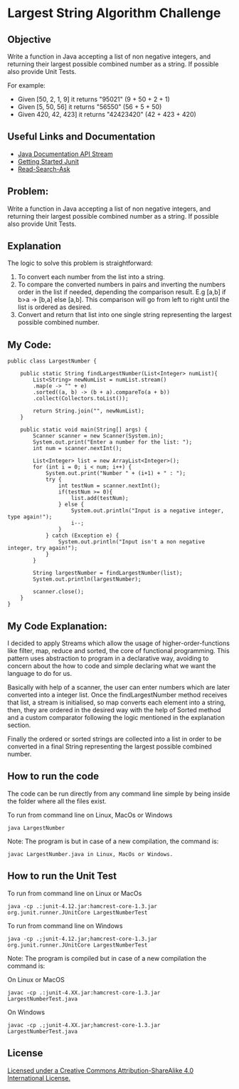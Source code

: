 # Largest String Algorithm Challenge

## Objective

Write a function in Java accepting a list of non negative integers, and returning their largest possible combined number as a string. If possible also provide Unit Tests.

For example: 

+ Given [50, 2, 1, 9] it returns "95021" (9 + 50 + 2 + 1) 
+ Given [5, 50, 56] it returns "56550" (56 + 5 + 50)
+ Given 420, 42, 423] it returns "42423420" (42 + 423 + 420)


## Useful Links and Documentation

+ [Java Documentation API Stream](https://docs.oracle.com/javase/8/docs/api/java/util/stream/Stream.html)
+ [Getting Started Junit](https://github.com/junit-team/junit4/wiki/Getting-started)
+ [Read-Search-Ask](https://medium.freecodecamp.org/read-search-dont-be-afraid-to-ask-743a23c411b4)


## Problem:

Write a function in Java accepting a list of non negative integers, and returning their largest possible combined number as a string. If possible also provide Unit Tests.

## Explanation

The logic to solve this problem is straightforward:

1. To convert each number from the list into a string.
2. To compare the converted numbers in pairs and inverting the numbers order in the list if needed, depending the comparison result. E.g [a,b] if b>a -> [b,a] else [a,b]. This comparison will go from left to right until the list is ordered as desired.
3. Convert and return that list into one single string representing the largest possible combined number.

## My Code:
```
public class LargestNumber {
    
    public static String findLargestNumber(List<Integer> numList){
        List<String> newNumList = numList.stream() 
        .map(e -> "" + e) 
        .sorted((a, b) -> (b + a).compareTo(a + b)) 
        .collect(Collectors.toList());

        return String.join("", newNumList);
    }

    public static void main(String[] args) {
        Scanner scanner = new Scanner(System.in);
        System.out.print("Enter a number for the list: ");
        int num = scanner.nextInt();

		List<Integer> list = new ArrayList<Integer>();
		for (int i = 0; i < num; i++) {
            System.out.print("Number " + (i+1) + " : ");
            try {
                int testNum = scanner.nextInt();
                if(testNum >= 0){
                    list.add(testNum);
                } else {
                    System.out.println("Input is a negative integer, type again!");
                    i--;
                }
            } catch (Exception e) {
                System.out.println("Input isn't a non negative integer, try again!");
            }
        }
        
        String largestNumber = findLargestNumber(list);
        System.out.println(largestNumber);

        scanner.close();
    }
}
```
## My Code Explanation:

I decided to apply Streams which allow the usage of higher-order-functions like filter, map, reduce and sorted, the core of functional programming. This pattern uses abstraction to program in a declarative way, avoiding to concern about the how to code and simple declaring what we want the language to do for us.

Basically with help of a scanner, the user can enter numbers which are later converted into a integer list. Once the findLargestNumber method receives that list, a stream is initialised, so map converts each element into a string, then, they are ordered in the desired way with the help of Sorted method and a custom comparator following the logic mentioned in the explanation section.

Finally the ordered or sorted strings are collected into a list in order to be converted in a final String representing the largest possible combined number.


## How to run the code

The code can be run directly from any command line simple by being inside the folder where all the files exist.

To run from command line on Linux, MacOs or Windows
```
java LargestNumber
```

Note: The program is but in case of a new compilation, the command is:
```
javac LargestNumber.java in Linux, MacOs or Windows.
```


## How to run the Unit Test

To run from command line on Linux or MacOs
```
java -cp .:junit-4.12.jar:hamcrest-core-1.3.jar org.junit.runner.JUnitCore LargestNumberTest
```

To run from command line on Windows
```
java -cp .;junit-4.12.jar;hamcrest-core-1.3.jar org.junit.runner.JUnitCore LargestNumberTest
```

Note: The program is compiled but in case of a new compilation the command is:

On Linux or MacOS
```
javac -cp .:junit-4.XX.jar:hamcrest-core-1.3.jar LargestNumberTest.java
```

On Windows
```
javac -cp .;junit-4.XX.jar;hamcrest-core-1.3.jar LargestNumberTest.java
```

## License

[Licensed under a Creative Commons Attribution-ShareAlike 4.0 International License.](https://creativecommons.org/licenses/by-sa/4.0/)
